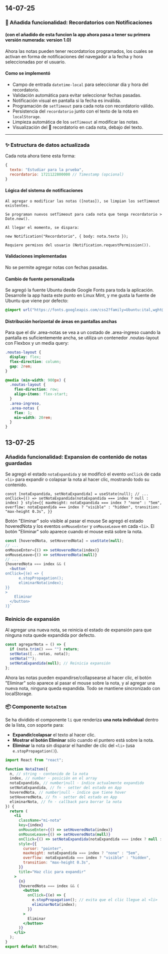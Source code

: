 ## 14-07-25

### 🔔 Añadida funcionalidad: Recordatorios con Notificaciones

#### (con el añadido de esta funcion la app ahora pasa a tener su primera versión numerada: version 1.0)

Ahora las notas pueden tener recordatorios programados, los cuales se activan en forma de notificaciones del navegador a la fecha y hora seleccionadas por el usuario.

#### Como se implementó

- Campo de entrada `datetime-local` para seleccionar día y hora del recordatorio.
- Validación automática para evitar seleccionar fechas pasadas.
- Notificación visual en pantalla si la fecha es inválida.
- Programación de `setTimeout` para cada nota con recordatorio válido.
- Persistencia del `recordatorio` junto con el texto de la nota en `localStorage`.
- Limpieza automática de los `setTimeout` al modificar las notas.
- Visualización del 📅 recordatorio en cada nota, debajo del texto.

---

### ✨ Estructura de datos actualizada

Cada nota ahora tiene esta forma:

```js
{
  texto: "Estudiar para la prueba",
  recordatorio: 1721122800000 // Timestamp (opcional)
}
```

#### Lógica del sistema de notificaciones

    Al agregar o modificar las notas ([notas]), se limpian los setTimeout existentes.

    Se programan nuevos setTimeout para cada nota que tenga recordatorio > Date.now().

    Al llegar el momento, se dispara:

    new Notification("Recordatorio", { body: nota.texto });

    Requiere permisos del usuario (Notification.requestPermission()).

#### Validaciones implementadas

No se permite agregar notas con fechas pasadas.

#### Cambio de fuente personalizada

Se agregó la fuente Ubuntu desde Google Fonts para toda la aplicación.
Desarrolle la app hasta este punto en Linux
Mint, y me gusta la fuente de Ubuntu que viene por defecto:

```css
@import url("https://fonts.googleapis.com/css2?family=Ubuntu:ital,wght@0,300;0,400;0,500;0,700;1,300;1,400;1,500;1,700&display=swap");
```

#### Distribución horizontal de áreas en pantallas anchas

Para que el div .area-notas se vea a un costado de .area-ingreso cuando la pantalla es suficientemente ancha, se utiliza un contenedor .noutas-layout con Flexbox y un media query:

```css
.noutas-layout {
  display: flex;
  flex-direction: column;
  gap: 2rem;
}

@media (min-width: 900px) {
  .noutas-layout {
    flex-direction: row;
    align-items: flex-start;
  }
  .area-ingreso,
  .area-notas {
    flex: 1;
    min-width: 20rem;
  }
}
```

## 13-07-25

### Añadida funcionalidad: Expansion de contenido de notas guardadas

Se agregó el estado `notaExpandida` y se modificó el evento `onClick` de cada `<li>` para expandir o colapsar la nota al hacer clic, mostrando todo su contenido.

`const [notaExpandida, setNotaExpandida] = useState(null);
// ...
onClick={() =>
  setNotaExpandida(notaExpandida === index ? null : index)
}
style={{
  maxHeight: notaExpandida === index ? "none" : "5em",
  overflow: notaExpandida === index ? "visible" : "hidden",
  transition: "max-height 0.3s",
}}`

Botón "Eliminar" solo visible al pasar el mouse
Se agregó el estado hoveredNota y los eventos `onMouseEnter` y `onMouseLeave` en cada `<li>`. El botón "Eliminar" solo aparece cuando el mouse está sobre la nota.

```jsx
const [hoveredNota, setHoveredNota] = useState(null);
// ...
onMouseEnter={() => setHoveredNota(index)}
onMouseLeave={() => setHoveredNota(null)}
// ...`
{hoveredNota === index && (
  <button`
onClick={(e) => {
      e.stopPropagation();
      eliminarNota(index);
}}
>
    Eliminar
  </button>
)}`
```

### Reinicio de expansión

Al agregar una nueva nota, se reinicia el estado de expansión para que ninguna nota quede expandida por defecto.

```jsx
const agregarNota = () => {
  if (nota.trim() === "") return;
  setNotas([...notas, nota]);
  setNota("");
  setNotaExpandida(null); // Reinicia expansión
};
```

Ahora las notas pueden expandirse/collapsearse al hacer clic, el botón "Eliminar" solo aparece al pasar el mouse sobre la nota, y al agregar una nueva nota, ninguna queda expandida. Todo se mantiene sincronizado con localStorage.

### 📦 Componente `NotaItem`

Se ha dividido el componente `li` que renderiza **una nota individual** dentro de la lista, con soporte para:

- **Expandir/colapsar** el texto al hacer clic.
- **Mostrar el botón Eliminar** sólo cuando el puntero está sobre la nota.
- **Eliminar** la nota sin disparar el handler de clic del `<li>` (usa `e.stopPropagation()`).

```jsx
import React from "react";

function NotaItem({
  n, // string · contenido de la nota
  index, // number · posición en el array
  notaExpandida, // number|null · índice actualmente expandido
  setNotaExpandida, // fn · setter del estado en App
  hoveredNota, // number|null · índice que tiene hover
  setHoveredNota, // fn · setter del estado en App
  eliminarNota, // fn · callback para borrar la nota
}) {
  return (
    <li
      className="mi-nota"
      key={index}
      onMouseEnter={() => setHoveredNota(index)}
      onMouseLeave={() => setHoveredNota(null)}
      onClick={() => setNotaExpandida(notaExpandida === index ? null : index)}
      style={{
        cursor: "pointer",
        maxHeight: notaExpandida === index ? "none" : "5em",
        overflow: notaExpandida === index ? "visible" : "hidden",
        transition: "max-height 0.3s",
      }}
      title="Haz clic para expandir"
    >
      {n}
      {hoveredNota === index && (
        <button
          onClick={(e) => {
            e.stopPropagation(); // evita que el clic llegue al <li>
            eliminarNota(index);
          }}
        >
          Eliminar
        </button>
      )}
    </li>
  );
}
export default NotaItem;
```
